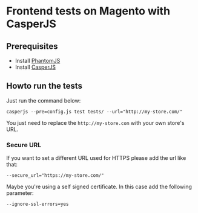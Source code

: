 # Frontend tests on Magento with CasperJS

## Prerequisites

*   Install [PhantomJS][phantomjs]
*   Install [CasperJS][casperjs]

## Howto run the tests

Just run the command below:

    casperjs --pre=config.js test tests/ --url="http://my-store.com/"

You just need to replace the `http://my-store.com` with your own store's URL.

### Secure URL

If you want to set a different URL used for HTTPS please add the url like that:

    --secure_url="https://my-store.com/"

Maybe you're using a self signed certificate. In this case add the following parameter:

    --ignore-ssl-errors=yes


[casperjs]: http://casperjs.org
[phantomjs]: http://phantomjs.org

